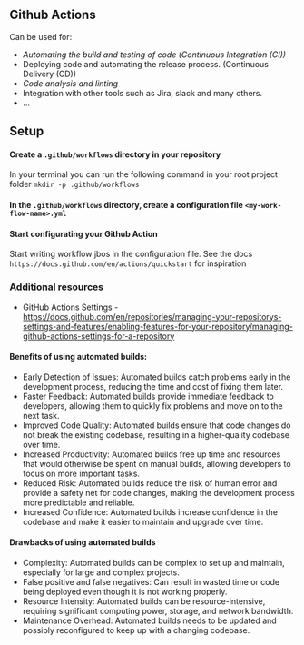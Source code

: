 ## Github Actions
Can be used for:
- *Automating the build and testing of code (Continuous Integration (CI))*
- Deploying code and automating the release process. (Continuous Delivery (CD))
- *Code analysis and linting*
- Integration with other tools such as Jira, slack and many others.
- ...

## Setup
#### Create a `.github/workflows` directory in your repository
In your terminal you can run the following command in your root project folder
```mkdir -p .github/workflows```

#### In the `.github/workflows` directory, create a configuration file `<my-work-flow-name>.yml`

#### Start configurating your Github Action
Start writing workflow jbos in the configuration file.
See the docs `https://docs.github.com/en/actions/quickstart` for inspiration

### Additional resources
- GitHub Actions Settings - https://docs.github.com/en/repositories/managing-your-repositorys-settings-and-features/enabling-features-for-your-repository/managing-github-actions-settings-for-a-repository

#### Benefits of using automated builds:

- Early Detection of Issues: Automated builds catch problems early in the development process, reducing the time and cost of fixing them later.
- Faster Feedback: Automated builds provide immediate feedback to developers, allowing them to quickly fix problems and move on to the next task.
- Improved Code Quality: Automated builds ensure that code changes do not break the existing codebase, resulting in a higher-quality codebase over time.
- Increased Productivity: Automated builds free up time and resources that would otherwise be spent on manual builds, allowing developers to focus on more important tasks.
- Reduced Risk: Automated builds reduce the risk of human error and provide a safety net for code changes, making the development process more predictable and reliable.
- Increased Confidence: Automated builds increase confidence in the codebase and make it easier to maintain and upgrade over time.


#### Drawbacks of using automated builds

- Complexity: Automated builds can be complex to set up and maintain, especially for large and complex projects.
- False positive and false negatives: Can result in wasted time or code being deployed even though it is not working properly.
- Resource Intensity: Automated builds can be resource-intensive, requiring significant computing power, storage, and network bandwidth.
- Maintenance Overhead: Automated builds needs to be updated and possibly reconfigured to keep up with a changing codebase.

